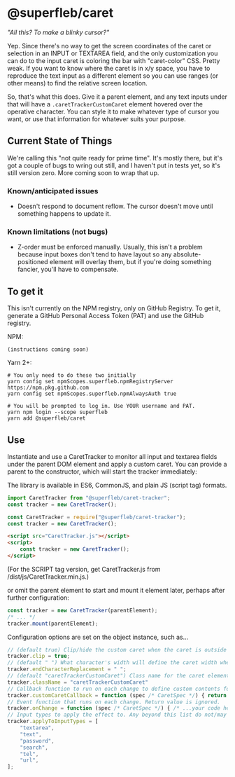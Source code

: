 # @superfleb/caret

*"All this? To make a blinky cursor?"*

Yep. Since there's no way to get the screen coordinates of the caret or selection in an INPUT or TEXTAREA field, and the
only customization you can do to the input caret is coloring the bar with "caret-color" CSS. Pretty weak. If you want to
know where the caret is in x/y space, you have to reproduce the text input as a different element so you can use ranges
(or other means) to find the relative screen location.

So, that's what this does. Give it a parent element, and any text inputs under that will have a `.caretTrackerCustomCaret`
element hovered over the operative character. You can style it to make whatever type of cursor you want, or use that
information for whatever suits your purpose.

## Current State of Things

We're calling this "not quite ready for prime time". It's mostly there, but it's got a couple of bugs to wring out still,
and I haven't put in tests yet, so it's still version zero. More coming soon to wrap that up.

### Known/anticipated issues

- Doesn't respond to document reflow. The cursor doesn't move until something happens to update it.

### Known limitations (not bugs)

- Z-order must be enforced manually. Usually, this isn't a problem because input boxes don't tend to have layout so any
  absolute-positioned element will overlay them, but if you're doing something fancier, you'll have to compensate.

## To get it

This isn't currently on the NPM registry, only on GitHub Registry. To get it, generate a GitHub Personal Access Token
(PAT) and use the GitHub registry.

NPM:
```shell
(instructions coming soon)
```

Yarn 2+:
```shell
# You only need to do these two initially
yarn config set npmScopes.superfleb.npmRegistryServer https://npm.pkg.github.com
yarn config set npmScopes.superfleb.npmAlwaysAuth true

# You will be prompted to log in. Use YOUR username and PAT.
yarn npm login --scope superfleb
yarn add @superfleb/caret
```

## Use

Instantiate and use a CaretTracker to monitor all input and textarea fields under the parent DOM element and apply a
custom caret. You can provide a parent to the constructor, which will start the tracker immediately:

The library is available in ES6, CommonJS, and plain JS (script tag) formats.
```javascript
import CaretTracker from "@superfleb/caret-tracker";
const tracker = new CaretTracker();
```
```javascript
const CaretTracker = require("@superfleb/caret-tracker");
const tracker = new CaretTracker();
```
```html
<script src="CaretTracker.js"></script>
<script>
    const tracker = new CaretTracker();
</script>
```
(For the SCRIPT tag version, get CaretTracker.js from /dist/js/CaretTracker.min.js.)

or omit the parent element to start and mount it element later, perhaps after further configuration:
```javascript
const tracker = new CaretTracker(parentElement);
/* ... */
tracker.mount(parentElement);
```

Configuration options are set on the object instance, such as...
```javascript
// (default true) Clip/hide the custom caret when the caret is outside the bounds of a scrolling textarea.
tracker.clip = true;
// (default " ") What character's width will define the caret width when the caret is at the end of a line or input and no character is available?
tracker.endCharacterReplacement = " ";
// (default "caretTrackerCustomCaret") Class name for the caret element
tracker.className = "caretTrackerCustomCaret"
// Callback function to run on each change to define custom contents for the custom caret DOM element.
tracker.customCaretCallback = function (spec /* CaretSpec */) { return caret /* Element | DocumentFragment | undefined */; }
// Event function that runs on each change. Return value is ignored.
tracker.onChange = function (spec /* CaretSpec */) { /* ...your code here... */ }
// Input types to apply the effect to. Any beyond this list do not/may not work with the effect.
tracker.applyToInputTypes = [
	"textarea",
	"text",
	"password",
	"search",
	"tel",
	"url",
];
```